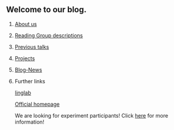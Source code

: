 ## Welcome to our blog. 

1.	[About us](about_us.md) 
2.	[Reading Group descriptions](reading_groups.md)
3.	[Previous talks](prev_talks.md)
6.  [Projects](projects.md)
7.	[Blog-News](blog.md)
8.	Further links


    [linglab](https://linglab.uni-graz.at/en/)
    
    
    [Official homepage](https://germanistik.uni-graz.at/de/arbeitsbereich-theoretische-und-empirische-linguistik/)
    
    
    We are looking for experiment participants! Click [here](https://germanistik.uni-graz.at/de/arbeitsbereich-theoretische-und-empirische-linguistik/neuigkeiten/detail/article/teilnehmer-innen-gesucht/) for more information!
